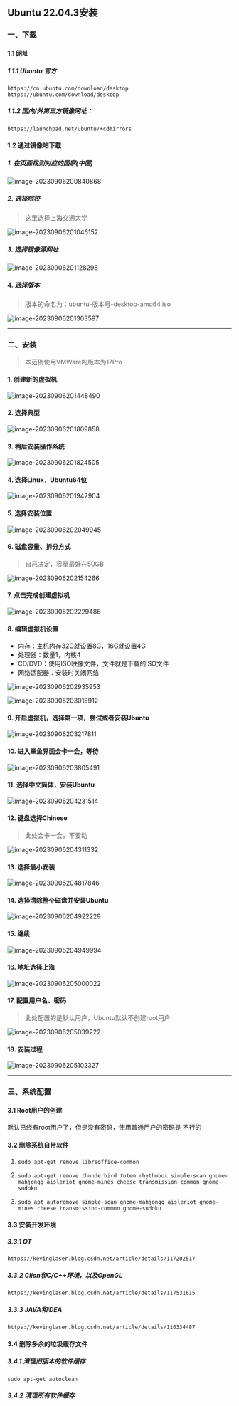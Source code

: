 ## Ubuntu 22.04.3安装

### 一、下载

#### 1.1 网址

##### 1.1.1 Ubuntu 官方

```http
https://cn.ubuntu.com/download/desktop
https://ubuntu.com/download/desktop
```



##### 1.1.2 国内/外第三方镜像网址：

```http
https://launchpad.net/ubuntu/+cdmirrors
```





#### 1.2 通过镜像站下载

##### 1.  在页面找到对应的国家(中国)

![image-20230906200840868](https://typora-picture-zhao.oss-cn-beijing.aliyuncs.com/Typora/image-20230906200840868.png)



##### 2. 选择院校

> 这里选择上海交通大学

![image-20230906201046152](https://typora-picture-zhao.oss-cn-beijing.aliyuncs.com/Typora/image-20230906201046152.png)



##### 3. 选择镜像源网址

![image-20230906201128298](https://typora-picture-zhao.oss-cn-beijing.aliyuncs.com/Typora/image-20230906201128298.png)



##### 4. 选择版本

> 版本的命名为：ubuntu-版本号-desktop-amd64.iso

![image-20230906201303597](https://typora-picture-zhao.oss-cn-beijing.aliyuncs.com/Typora/image-20230906201303597.png)



---



### 二、安装

> 本范例使用VMWare的版本为17Pro

#### 1. 创建新的虚拟机

![image-20230906201448490](https://typora-picture-zhao.oss-cn-beijing.aliyuncs.com/Typora/image-20230906201448490.png)





#### 2. 选择典型

![image-20230906201809858](https://typora-picture-zhao.oss-cn-beijing.aliyuncs.com/Typora/image-20230906201809858.png)





#### 3. 稍后安装操作系统

![image-20230906201824505](https://typora-picture-zhao.oss-cn-beijing.aliyuncs.com/Typora/image-20230906201824505.png)





#### 4. 选择Linux，Ubuntu64位

![image-20230906201942904](https://typora-picture-zhao.oss-cn-beijing.aliyuncs.com/Typora/image-20230906201942904.png)





#### 5. 选择安装位置

![image-20230906202049945](https://typora-picture-zhao.oss-cn-beijing.aliyuncs.com/Typora/image-20230906202049945.png)





#### 6. 磁盘容量、拆分方式

> 自己决定，容量最好在50GB

![image-20230906202154266](https://typora-picture-zhao.oss-cn-beijing.aliyuncs.com/Typora/image-20230906202154266.png)





#### 7. 点击完成创建虚拟机

![image-20230906202229486](https://typora-picture-zhao.oss-cn-beijing.aliyuncs.com/Typora/image-20230906202229486.png)





#### 8. 编辑虚拟机设置

- 内存：主机内存32G就设置8G，16G就设置4G
- 处理器：数量1，内核4
- CD/DVD：使用ISO映像文件，文件就是下载的ISO文件
- 网络适配器：安装时关闭网络

![image-20230906202935953](https://typora-picture-zhao.oss-cn-beijing.aliyuncs.com/Typora/image-20230906202935953.png)

![image-20230906203018912](https://typora-picture-zhao.oss-cn-beijing.aliyuncs.com/Typora/image-20230906203018912.png)





#### 9. 开启虚拟机，选择第一项，尝试或者安装Ubuntu

![image-20230906203217811](https://typora-picture-zhao.oss-cn-beijing.aliyuncs.com/Typora/image-20230906203217811.png)





#### 10. 进入章鱼界面会卡一会，等待

![image-20230906203805491](https://typora-picture-zhao.oss-cn-beijing.aliyuncs.com/Typora/image-20230906203805491.png)





#### 11. 选择中文简体，安装Ubuntu

![image-20230906204231514](https://typora-picture-zhao.oss-cn-beijing.aliyuncs.com/Typora/image-20230906204231514.png)





#### 12. 键盘选择Chinese

> 此处会卡一会，不要动

![image-20230906204311332](https://typora-picture-zhao.oss-cn-beijing.aliyuncs.com/Typora/image-20230906204311332.png)





#### 13. 选择最小安装

![image-20230906204817846](https://typora-picture-zhao.oss-cn-beijing.aliyuncs.com/Typora/image-20230906204817846.png)





#### 14. 选择清除整个磁盘并安装Ubuntu

![image-20230906204922229](https://typora-picture-zhao.oss-cn-beijing.aliyuncs.com/Typora/image-20230906204922229.png)





#### 15. 继续

![image-20230906204949994](https://typora-picture-zhao.oss-cn-beijing.aliyuncs.com/Typora/image-20230906204949994.png)





#### 16. 地址选择上海

![image-20230906205000022](https://typora-picture-zhao.oss-cn-beijing.aliyuncs.com/Typora/image-20230906205000022.png)





#### 17. 配置用户名、密码

> 此处配置的是默认用户，Ubuntu默认不创建root用户

![image-20230906205039222](https://typora-picture-zhao.oss-cn-beijing.aliyuncs.com/Typora/image-20230906205039222.png)





#### 18. 安装过程

![image-20230906205102327](https://typora-picture-zhao.oss-cn-beijing.aliyuncs.com/Typora/image-20230906205102327.png)



---



### 三、系统配置

#### 3.1 Root用户的创建

默认已经有root用户了，但是没有密码，使用普通用户的密码是 不行的







#### 3.2 删除系统自带软件

1. ```shell
   sudo apt-get remove libreoffice-common
   ```

2. ```shell
   sudo apt-get remove thunderbird totem rhythmbox simple-scan gnome-mahjongg aisleriot gnome-mines cheese transmission-common gnome-sudoku
   ```

3. ```shell
   sudo apt autoremove simple-scan gnome-mahjongg aisleriot gnome-mines cheese transmission-common gnome-sudoku
   ```





#### 3.3 安装开发环境

##### 3.3.1 QT

```http
https://kevinglaser.blog.csdn.net/article/details/117202517
```



##### 3.3.2 Clion和C/C++环境，以及OpenGL

```http
https://kevinglaser.blog.csdn.net/article/details/117531615
```



##### 3.3.3 JAVA和IDEA

```http
https://kevinglaser.blog.csdn.net/article/details/116334487
```





#### 3.4 删除多余的垃圾缓存文件

##### 3.4.1 清理旧版本的软件缓存

```shell
sudo apt-get autoclean
```



##### 3.4.2 清理所有软件缓存

```shell

```

